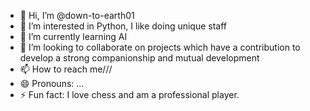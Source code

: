 - 👋 Hi, I’m @down-to-earth01
- 👀 I’m interested in Python, I like doing unique staff
- 🌱 I’m currently learning AI
- 💞️ I’m looking to collaborate on projects which have a contribution to develop a strong companionship and mutual development
- 📫 How to reach me///
- 😄 Pronouns: ...
- ⚡ Fun fact: I love chess and am a professional player.

<!---
down-to-earth01/down-to-earth01 is a ✨ special ✨ repository because its `README.md` (this file) appears on your GitHub profile.
You can click the Preview link to take a look at your changes.
--->
